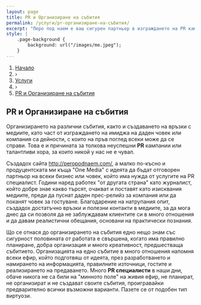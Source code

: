 ```yaml
---
layout: page
title: PR и Организиране на събития 
permalink: /услуги/pr-организиране-на-събития/
excerpt: "Перо под наем е ваш сигурен партньор в изграждането на PR кампанията на вашия бранд или фирма и организирането на всякакви събития благодарение на дългогодишния опит в сферата."
style: |
    .page-background {
        background: url("/images/me.jpeg");
    }
---
```


<link rel="canonical" href="{{ site.url }}{{ page.url | replace:'index.html',''}}">
<meta name="description" content="Перо под наем е Вашият отговорен партньор що се отнася до PR и организиране на събития">

<ol itemscope itemtype="http://schema.org/BreadcrumbList" class="breadcrumbs">
  <li itemprop="itemListElement" itemscope
      itemtype="http://schema.org/ListItem">
    <a itemscope itemtype="http://schema.org/Service"
       itemprop="item" href="http://peropodnaem.com/">
        <span itemprop="name">Начало</span></a>
   <meta itemprop="position" content="1"></li>
  <li classs="bcrumb-spearator"> › </li>
  <li itemprop="itemListElement" itemscope
      itemtype="http://schema.org/ListItem">
    <a itemscope itemtype="http://schema.org/Service"
       itemprop="item" href="http://peropodnaem.com/услуги/">
        <span itemprop="name">Услуги</span></a>
   <meta itemprop="position" content="2"></li>
  <li classs="bcrumb-spearator"> › </li>
  <li itemprop="itemListElement" itemscope
      itemtype="http://schema.org/ListItem">
    <a itemscope itemtype="http://schema.org/Service"
       itemprop="item" href="http://peropodnaem.com/услуги/pr-организиране-на-събития/">
        <span itemprop="name">PR и Организиране на събития</span></a>
    <meta itemprop="position" content="3"></li>
</ol>
<div class="clear">


<h2>PR и Организиране на събития</h2>

<p>Организирането на различни събития, както и създаването на връзки с медиите, като част от изграждането на имиджа на даден човек или компания са дейности, с които на пръв поглед всеки може да се справи. Това е и причината за толкова неуспешни <strong>PR</strong> кампании или талантливи хора, за които никой у нас не е чувал.</p>

<p>Създадох сайта <a href="www.peropodnaem.com">http://peropodnaem.com/</a>, а малко по-късно и продуцентската ми къща "Оne Media" с идеята да бъдат отговорен партньор на всеки бизнес или човек, който има нужда от услугите на PR специалист. Години наред работех "от другата страна" като журналист, който добре знае какво търсят, очакват и поставят като изисквания медиите, преди да пуснат даден прес-релийз за компания или да поканят човек за гостуване. Благодарение на натрупания опит, създадох достатъчно връзки и полезни контакти в медиите, за да мога днес да си позволя да не заблуждавам клиентите си в много отношения и да давам реалистични обещания, основани на практически познания.</p>

<p>Що се отнася до организирането на събития едно нещо знам със сигурност половината от работата е свършена, когато има правилно планиране, добра организация и много креативност, предшестваща събитието. Организацията на едно събитие в много отношения напомня всеки ефир, който подготвяш от идеята, през разработването и намирането на информацията, правилните източници, гостите и реализирането на предаването. Много <strong>PR специалисти</strong> в наши дни, обаче никога не са били на "минното поле" на живия ефир, не планират, не организират и не създават своите събития, проигравайки предварително всички възможни варианти. Пазете се от подобен тип виртуози.</p>